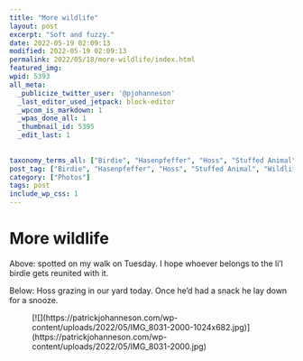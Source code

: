 ```yaml
---
title: "More wildlife"
layout: post
excerpt: "Soft and fuzzy."
date: 2022-05-19 02:09:13
modified: 2022-05-19 02:09:13
permalink: 2022/05/18/more-wildlife/index.html
featured_img: 
wpid: 5393
all_meta: 
  _publicize_twitter_user: '@pjohanneson'
  _last_editor_used_jetpack: block-editor
  _wpcom_is_markdown: 1
  _wpas_done_all: 1
  _thumbnail_id: 5395
  _edit_last: 1
  
  
taxonomy_terms_all: ["Birdie", "Hasenpfeffer", "Hoss", "Stuffed Animal", "Wildlife", "Photos"]
post_tag: ["Birdie", "Hasenpfeffer", "Hoss", "Stuffed Animal", "Wildlife"]
category: ["Photos"]
tags: post
include_wp_css: 1
---
```


# More wildlife

Above: spotted on my walk on Tuesday. I hope whoever belongs to the li’l birdie gets reunited with it.

Below: Hoss grazing in our yard today. Once he’d had a snack he lay down for a snooze.

<figure class="wp-block-image size-large">[![](https://patrickjohanneson.com/wp-content/uploads/2022/05/IMG_8031-2000-1024x682.jpg)](https://patrickjohanneson.com/wp-content/uploads/2022/05/IMG_8031-2000.jpg)</figure>